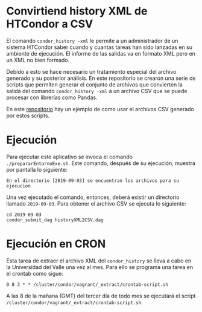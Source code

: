 # Convirtiend history XML de HTCondor a CSV

El comando `condor_history -xml` le permite a un administrador de un sistema HTCondor saber cuando y cuantas tareas han sido lanzadas en su ambiente de ejecución.
El informe de las salidas va en formato XML pero en un XML no bien formado.

Debido a esto se hace necesario un tratamiento especial del archivo generado y su posterior análisis. 
En este repositorio se crearon una serie de scripts que permiten generar el conjunto de archivos que convierten la salida del comando `condor_history -xml` a un archivo CSV que se puede procesar con librerías como Pandas. 

En este [repositorio](https://github.com/josanabr/visualizingUVClusterData) hay un ejemplo de como usar el archivos CSV generado por estos scripts.

# Ejecución

Para ejecutar este aplicativo se invoca el comando `./prepararEntornoExe.sh`.
Este comando, después de su ejecución, muestra por pantalla lo siguiente:

```
En el directorio [2019-09-03] se encuentran los archivos para su ejecucion
```

Una vez ejecutado el comando, entonces, deberá existir un directorio llamado `2019-09-03`.
Para obtener el archivo CSV se ejecuta lo siguiente:

```
cd 2019-09-03
condor_submit_dag historyXML2CSV.dag
```

# Ejecución en CRON

Esta tarea de extraer el archivo XML del `condor_history` se lleva a cabo en la Universidad del Valle una vez al mes. 
Para ello se programa una tarea en el crontab como sigue:

```
0 8 3 * * /cluster/condor/vagrant/_extract/crontab-script.sh
```

A las 8 de la mañana (GMT) del tercer día de todo mes se ejecutará el script `/cluster/condor/vagrant/_extract/crontab-script.sh`.
